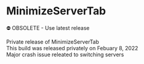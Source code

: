 # MinimizeServerTab
⛔️ OBSOLETE - Use latest release

Private release of MinimizeServerTab
<br> This build was released privately on Febuary 8, 2022
<br> Major crash issue releated to switching servers
